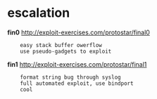 escalation
==========

**fin0**
http://exploit-exercises.com/protostar/final0
```
	easy stack buffer owerflow
	use pseudo-gadgets to exploit
```

**fin1**
http://exploit-exercises.com/protostar/final1
```
	format string bug through syslog
	full automated exploit, use bindport
	cool
```